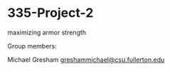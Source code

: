 # 335-Project-2
maximizing armor strength


Group members:

Michael Gresham greshammichael@csu.fullerton.edu
